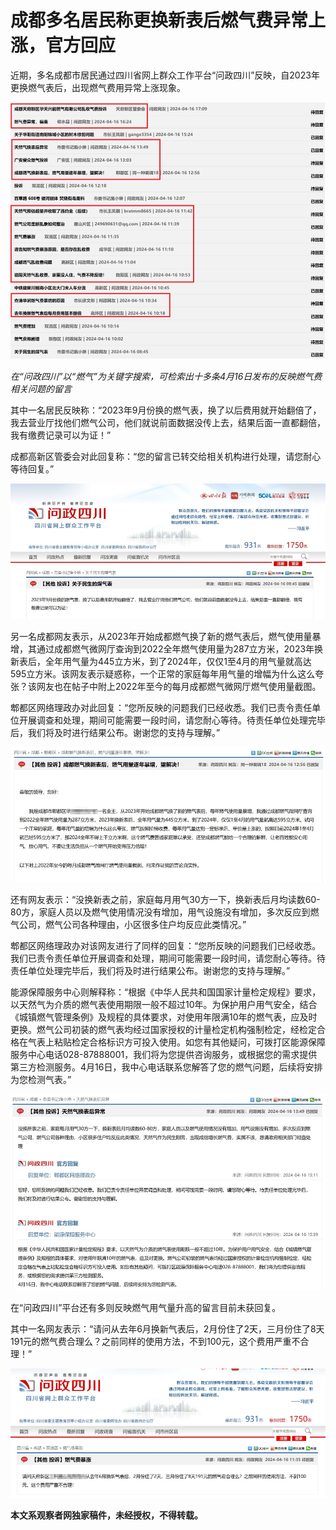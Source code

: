 # 成都多名居民称更换新表后燃气费异常上涨，官方回应

近期，多名成都市居民通过四川省网上群众工作平台“问政四川”反映，自2023年更换燃气表后，出现燃气费用异常上涨现象。

![a658397881baf594392b5d95b1450677.jpg](https://raw.githubusercontent.com/qqhsx/qqnews_image/main/2024/04/16/成都多名居民称更换新表后燃气费异常上涨，官方回应/a658397881baf594392b5d95b1450677.jpg)

_在“问政四川”以“燃气”为关键字搜索，可检索出十多条4月16日发布的反映燃气费相关问题的留言_

其中一名居民反映称：“2023年9月份换的燃气表，换了以后费用就开始翻倍了，我去营业厅找他们燃气公司，他们就说前面数据没传上去，结果后面一直都翻倍，我有缴费记录可以为证！”

成都高新区管委会对此回复称：“您的留言已转交给相关机构进行处理，请您耐心等待回复。”

![29e13b1c52500d744cb8cc12331cf194.jpg](https://raw.githubusercontent.com/qqhsx/qqnews_image/main/2024/04/16/成都多名居民称更换新表后燃气费异常上涨，官方回应/29e13b1c52500d744cb8cc12331cf194.jpg)

另一名成都网友表示，从2023年开始成都燃气换了新的燃气表后，燃气使用量暴增，其通过成都燃气微网厅查询到2022全年燃气使用量为287立方米，2023年换新表后，全年用气量为445立方米，到了2024年，仅仅1至4月的用气量就高达595立方米。该网友表示疑惑称，一个正常的家庭每年用气量的增幅为什么这么夸张？该网友也在帖子中附上2022年至今的每月成都燃气微网厅燃气使用量截图。

郫都区网络理政办对此回复：“您所反映的问题我们已经收悉。我们已责令责任单位开展调查和处理，期间可能需要一段时间，请您耐心等待。待责任单位处理完毕后，我们将及时进行结果公布。谢谢您的支持与理解。”

![378bfab52bd8d2aa158def1dc1c69f51.jpg](https://raw.githubusercontent.com/qqhsx/qqnews_image/main/2024/04/16/成都多名居民称更换新表后燃气费异常上涨，官方回应/378bfab52bd8d2aa158def1dc1c69f51.jpg)

还有网友表示：“没换新表之前，家庭每月用气30方一下，换新表后月均读数60-80方，家庭人员以及燃气使用情况没有增加，用气设施没有增加，多次反应到燃气公司，燃气公司各种理由，小区很多住户均反应此类情况。”

郫都区网络理政办对该网友进行了同样的回复：“您所反映的问题我们已经收悉。我们已责令责任单位开展调查和处理，期间可能需要一段时间，请您耐心等待。待责任单位处理完毕后，我们将及时进行结果公布。谢谢您的支持与理解。”

能源保障服务中心则解释称：“根据《中华人民共和国国家计量检定规程》要求，以天然气为介质的燃气表使用期限一般不超过10年。为保护用户用气安全，结合《城镇燃气管理条例》及规程的具体要求，对使用年限满10年的燃气表，应及时更换。燃气公司初装的燃气表均经过国家授权的计量检定机构强制检定，经检定合格在气表上粘贴检定合格标识方可投入使用。如您有其他疑问，可拨打区能源保障服务中心电话028-87888001，我们将为您提供咨询服务，或根据您的需求提供第三方检测服务。4月16日，我中心电话联系您解答了您的燃气问题，后续将安排为您检测气表。”

![38a6faa8b53a080b23bc75fe59afe298.jpg](https://raw.githubusercontent.com/qqhsx/qqnews_image/main/2024/04/16/成都多名居民称更换新表后燃气费异常上涨，官方回应/38a6faa8b53a080b23bc75fe59afe298.jpg)

在“问政四川”平台还有多则反映燃气用气量升高的留言目前未获回复。

其中一名网友表示：“请问从去年6月换新气表后，2月份住了2天，三月份住了8天191元的燃气费合理么？之前同样的使用方法，不到100元，这个费用严重不合理！”

![0933ebbd123c74bf6c5ec570a2426b90.jpg](https://raw.githubusercontent.com/qqhsx/qqnews_image/main/2024/04/16/成都多名居民称更换新表后燃气费异常上涨，官方回应/0933ebbd123c74bf6c5ec570a2426b90.jpg)

**本文系观察者网独家稿件，未经授权，不得转载。**

